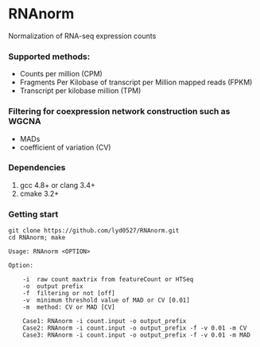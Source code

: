 # RNAnorm
Normalization of RNA-seq expression counts


### Supported methods:

- Counts per million (CPM)
- Fragments Per Kilobase of transcript per Million mapped reads (FPKM)
- Transcript per kilobase million (TPM)


### Filtering for coexpression network construction such as WGCNA

- MADs
- coefficient of variation (CV)


### Dependencies
1. gcc 4.8+ or clang 3.4+
2. cmake 3.2+


### Getting start
```
git clone https://github.com/lyd0527/RNAnorm.git
cd RNAnorm; make

Usage: RNAnorm <OPTION>

Option:

	-i 	raw count maxtrix from featureCount or HTSeq
	-o 	output prefix
	-f 	filtering or not [off]
	-v 	minimum threshold value of MAD or CV [0.01]
	-m 	method: CV or MAD [CV]

	Case1: RNAnorm -i count.input -o output_prefix
	Case2: RNAnorm -i count.input -o output_prefix -f -v 0.01 -m CV
	Case3: RNAnorm -i count.input -o output_prefix -f -v 0.01 -m MAD
```
